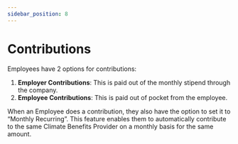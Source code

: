 ```yaml
---
sidebar_position: 8
---
```


# Contributions 

Employees have 2 options for contributions:    
1. **Employer Contributions**: This is paid out of the monthly stipend through the company. 
2. **Employee Contributions**: This is paid out of pocket from the employee. 

When an Employee does a contribution, they also have the option to set it to “Monthly Recurring”. This feature enables them to automatically contribute to the same Climate Benefits Provider on a monthly basis for the same amount. 
